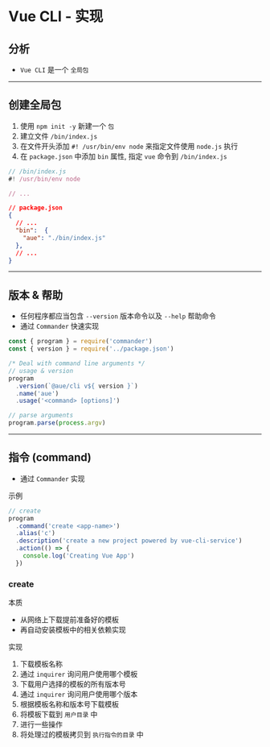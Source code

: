 # Vue CLI - 实现



## 分析

- `Vue CLI` 是一个 `全局包`

---

## 创建全局包

1. 使用 `npm init -y` 新建一个 `包`
2. 建立文件 `/bin/index.js`
3. 在文件开头添加 `#! /usr/bin/env node` 来指定文件使用 `node.js` 执行
4. 在 `package.json` 中添加 `bin` 属性, 指定 `vue` 命令到 `/bin/index.js`

```js
// /bin/index.js
#! /usr/bin/env node

// ...
```

```json
// package.json
{
  // ...
  "bin":  {
    "aue": "./bin/index.js"
  },
  // ...
}
```

---

## 版本 & 帮助

- 任何程序都应当包含 `--version` 版本命令以及 `--help` 帮助命令
- 通过 `Commander` 快速实现

```js
const { program } = require('commander')
const { version } = require('../package.json')

/* Deal with command line arguments */
// usage & version
program
  .version(`@aue/cli v${ version }`)
  .name('aue')
  .usage('<command> [options]')

// parse arguments
program.parse(process.argv)
```

---

## 指令 (command)

- 通过 `Commander` 实现

示例

```js
// create
program
  .command('create <app-name>')
  .alias('c')
  .description('create a new project powered by vue-cli-service')
  .action(() => {
    console.log('Creating Vue App')
  })
```



### create

本质

- 从网络上下载提前准备好的模板
- 再自动安装模板中的相关依赖实现

实现

1. 下载模板名称
2. 通过 `inquirer` 询问用户使用哪个模板
2. 下载用户选择的模板的所有版本号
2. 通过 `inquirer` 询问用户使用哪个版本
2. 根据模板名称和版本号下载模板
2. 将模板下载到 `用户目录` 中
2. 进行一些操作
2. 将处理过的模板拷贝到 `执行指令的目录` 中

